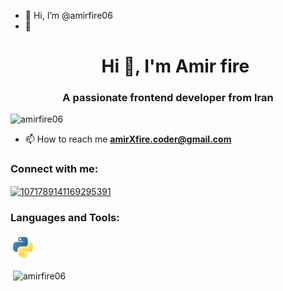 - 👋 Hi, I’m @amirfire06
- 👀<h1 align="center">Hi 👋, I'm Amir fire</h1>
<h3 align="center">A passionate frontend developer from Iran</h3>

<p align="left"> <img src="https://komarev.com/ghpvc/?username=amirfire06&label=Profile%20views&color=0e75b6&style=flat" alt="amirfire06" /> </p>

- 📫 How to reach me **amirXfire.coder@gmail.com**

<h3 align="left">Connect with me:</h3>
<p align="left">
<a href="https://discord.gg/1071789141169295391" target="blank"><img align="center" src="https://raw.githubusercontent.com/rahuldkjain/github-profile-readme-generator/master/src/images/icons/Social/discord.svg" alt="1071789141169295391" height="30" width="40" /></a>
</p>

<h3 align="left">Languages and Tools:</h3>
<p align="left"> <a href="https://www.python.org" target="_blank" rel="noreferrer"> <img src="https://raw.githubusercontent.com/devicons/devicon/master/icons/python/python-original.svg" alt="python" width="40" height="40"/> </a> </p>

<p>&nbsp;<img align="center" src="https://github-readme-stats.vercel.app/api?username=amirfire06&show_icons=true&locale=en" alt="amirfire06" /></p>




